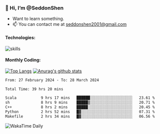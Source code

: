 ### 👋 Hi, I’m @SeddonShen
- Want to learn something.
- 📫 You can contact me at seddonshen2001@gmail.com

#### Technologies:

![skills](https://skillicons.dev/icons?i=scala,js,html,css,bootstrap,jquery,c,cpp,cloudflare,django,docker,flask,git,github,githubactions,linux,latex,mysql,nodejs,ps,php,pr,py,raspberrypi,redis,unreal,v,vscode,vue,bash)

#### Monthly Coding:
[![Top Langs](https://github-readme-stats.vercel.app/api/top-langs?username=seddonshen&show_icons=true&locale=en&layout=compact&hide=html&langs_count=8)](https://github.com/SeddonShen/)
[![Anurag's github stats](https://github-readme-stats.vercel.app/api?username=SeddonShen&count_private=true&show_icons=true)](https://github.com/anuraghazra/github-readme-stats)
<!--START_SECTION:waka-->

```txt
From: 27 February 2024 - To: 28 March 2024

Total Time: 39 hrs 20 mins

Scala           9 hrs 17 mins   ██████░░░░░░░░░░░░░░░░░░░   23.61 %
sh              8 hrs 9 mins    █████▒░░░░░░░░░░░░░░░░░░░   20.71 %
C++             8 hrs 2 mins    █████░░░░░░░░░░░░░░░░░░░░   20.45 %
Python          2 hrs 52 mins   █▓░░░░░░░░░░░░░░░░░░░░░░░   07.31 %
Makefile        2 hrs 34 mins   █▓░░░░░░░░░░░░░░░░░░░░░░░   06.56 %
```

<!--END_SECTION:waka-->

![WakaTime Daily](https://wakatime.com/share/@seddon2001/61a7e342-5f12-4fea-bf92-1fac161e97d6.svg)
<!---
SeddonShen/SeddonShen is a ✨ special ✨ repository because its `README.md` (this file) appears on your GitHub profile.
You can click the Preview link to take a look at your changes.
--->
